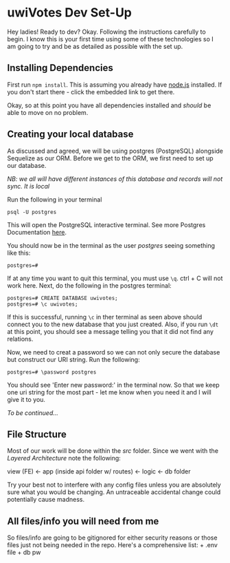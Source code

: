 # uwiVotes Dev Set-Up

Hey ladies! Ready to dev? Okay. Following the instructions carefully to begin. I know this is your first time using some of these technologies so I am going to try and be as detailed as possible with the set up.

## Installing Dependencies

First run `npm install`. This is assuming you already have [node.js](https://nodejs.org/en/) installed. If you don't start there - click the embedded link to get there.

Okay, so at this point you have all dependencies installed and _should_ be able to move on no problem.

## Creating your local database

As discussed and agreed, we will be using postgres (PostgreSQL) alongside Sequelize as our ORM. Before we get to the ORM, we first need to set up our database.

_NB: we all will have different instances of this database and records will not sync. It is *local*_

Run the following in your terminal

```shell
psql -U postgres
```

This will open the PostgreSQL interactive terminal. See more Postgres Documentation [here](https://www.postgresql.org/docs/current/app-psql.html).

You should now be in the terminal as the user _postgres_ seeing something like this:

```shell
postgres=#
```

If at any time you want to quit this terminal, you must use `\q`. ctrl + C will not work here. Next, do the following in the postgres terminal:

```shell
postgres=# CREATE DATABASE uwivotes;
postgres=# \c uwivotes;
```

If this is successful, running `\c` in ther terminal as seen above should connect you to the new database that you just created. Also, if you run `\dt` at this point, you should see a message telling you that it did not find any relations.

Now, we need to creat a password so we can not only secure the database but construct our URI string. Run the following:

```shell
postgres=# \password postgres
```

You should see 'Enter new password:' in the terminal now. So that we keep one uri string for the most part - let me know when you need it and I will give it to you.

_To be continued..._

## File Structure

Most of our work will be done within the _src_ folder. Since we went with the _Layered Architecture_ note the following:

view (FE) <- app (inside api folder w/ routes) <- logic <- db folder

Try your best not to interfere with any config files unless you are absolutely sure what you would be changing. An untraceable accidental change could potentially cause madness.

## All files/info you will need from me

So files/info are going to be gitignored for either security reasons or those files just not being needed in the repo. Here's a comprehensive list: + .env file + db pw

